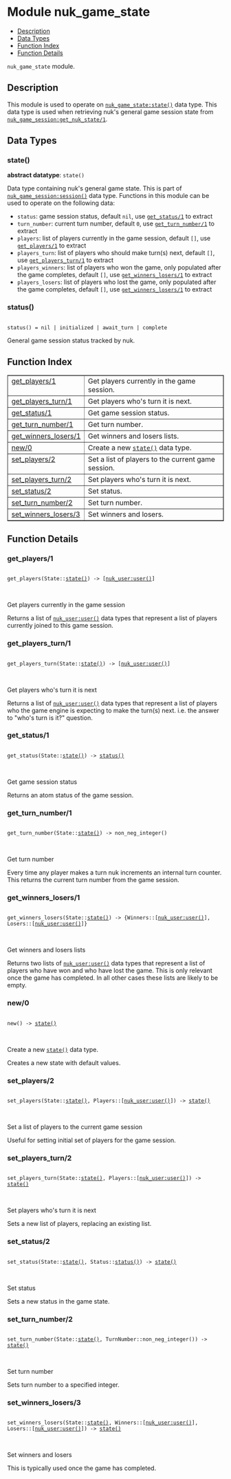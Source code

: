 

# Module nuk_game_state #
* [Description](#description)
* [Data Types](#types)
* [Function Index](#index)
* [Function Details](#functions)

`nuk_game_state` module.

<a name="description"></a>

## Description ##
This module is used to operate on [`nuk_game_state:state()`](nuk_game_state.md#type-state) data type.
This data type is used when retrieving nuk's general game session state from
[`nuk_game_session:get_nuk_state/1`](nuk_game_session.md#get_nuk_state-1).
<a name="types"></a>

## Data Types ##




### <a name="type-state">state()</a> ###


__abstract datatype__: `state()`

 Data type containing nuk's general game state. This is part of
[`nuk_game_session:session()`](nuk_game_session.md#type-session) data type. Functions in this module can
be used to operate on the following data:
- `status`: game session status, default `nil`, use [`get_status/1`](#get_status-1) to
extract
- `turn_number`: current turn number, default `0`, use
[`get_turn_number/1`](#get_turn_number-1) to extract
- `players`: list of players currently in the game session, default `[]`,
use [`get_players/1`](#get_players-1) to extract
- `players_turn`: list of players who should make turn(s) next,
default `[]`, use [`get_players_turn/1`](#get_players_turn-1) to extract
- `players_winners`: list of players who won the game, only populated
after the game completes, default `[]`, use [`get_winners_losers/1`](#get_winners_losers-1)
to extract
- `players_losers`: list of players who lost the game, only populated
after the game completes, default `[]`, use [`get_winners_losers/1`](#get_winners_losers-1)
to extract



### <a name="type-status">status()</a> ###


<pre><code>
status() = nil | initialized | await_turn | complete
</code></pre>

 General game session status tracked by nuk.

<a name="index"></a>

## Function Index ##


<table width="100%" border="1" cellspacing="0" cellpadding="2" summary="function index"><tr><td valign="top"><a href="#get_players-1">get_players/1</a></td><td>Get players currently in the game session.</td></tr><tr><td valign="top"><a href="#get_players_turn-1">get_players_turn/1</a></td><td>Get players who's turn it is next.</td></tr><tr><td valign="top"><a href="#get_status-1">get_status/1</a></td><td>Get game session status.</td></tr><tr><td valign="top"><a href="#get_turn_number-1">get_turn_number/1</a></td><td>Get turn number.</td></tr><tr><td valign="top"><a href="#get_winners_losers-1">get_winners_losers/1</a></td><td>Get winners and losers lists.</td></tr><tr><td valign="top"><a href="#new-0">new/0</a></td><td>Create a new <a href="#type-state"><code>state()</code></a> data type.</td></tr><tr><td valign="top"><a href="#set_players-2">set_players/2</a></td><td>Set a list of players to the current game session.</td></tr><tr><td valign="top"><a href="#set_players_turn-2">set_players_turn/2</a></td><td>Set players who's turn it is next.</td></tr><tr><td valign="top"><a href="#set_status-2">set_status/2</a></td><td>Set status.</td></tr><tr><td valign="top"><a href="#set_turn_number-2">set_turn_number/2</a></td><td>Set turn number.</td></tr><tr><td valign="top"><a href="#set_winners_losers-3">set_winners_losers/3</a></td><td>Set winners and losers.</td></tr></table>


<a name="functions"></a>

## Function Details ##

<a name="get_players-1"></a>

### get_players/1 ###

<pre><code>
get_players(State::<a href="#type-state">state()</a>) -&gt; [<a href="nuk_user.md#type-user">nuk_user:user()</a>]
</code></pre>
<br />

Get players currently in the game session

Returns a list of [`nuk_user:user()`](nuk_user.md#type-user) data types that represent a list
of players currently joined to this game session.

<a name="get_players_turn-1"></a>

### get_players_turn/1 ###

<pre><code>
get_players_turn(State::<a href="#type-state">state()</a>) -&gt; [<a href="nuk_user.md#type-user">nuk_user:user()</a>]
</code></pre>
<br />

Get players who's turn it is next

Returns a list of [`nuk_user:user()`](nuk_user.md#type-user) data types that represent a list
of players who the game engine is expecting to make the turn(s) next. i.e.
the answer to "who's turn is it?" question.

<a name="get_status-1"></a>

### get_status/1 ###

<pre><code>
get_status(State::<a href="#type-state">state()</a>) -&gt; <a href="#type-status">status()</a>
</code></pre>
<br />

Get game session status

Returns an atom status of the game session.

<a name="get_turn_number-1"></a>

### get_turn_number/1 ###

<pre><code>
get_turn_number(State::<a href="#type-state">state()</a>) -&gt; non_neg_integer()
</code></pre>
<br />

Get turn number

Every time any player makes a turn nuk increments an internal turn counter.
This returns the current turn number from the game session.

<a name="get_winners_losers-1"></a>

### get_winners_losers/1 ###

<pre><code>
get_winners_losers(State::<a href="#type-state">state()</a>) -&gt; {Winners::[<a href="nuk_user.md#type-user">nuk_user:user()</a>], Losers::[<a href="nuk_user.md#type-user">nuk_user:user()</a>]}
</code></pre>
<br />

Get winners and losers lists

Returns two lists of [`nuk_user:user()`](nuk_user.md#type-user) data types that represent a
list of players who have won and who have lost the game. This is only
relevant once the game has completed. In all other cases these lists are
likely to be empty.

<a name="new-0"></a>

### new/0 ###

<pre><code>
new() -&gt; <a href="#type-state">state()</a>
</code></pre>
<br />

Create a new [`state()`](#type-state) data type.

Creates a new state with default values.

<a name="set_players-2"></a>

### set_players/2 ###

<pre><code>
set_players(State::<a href="#type-state">state()</a>, Players::[<a href="nuk_user.md#type-user">nuk_user:user()</a>]) -&gt; <a href="#type-state">state()</a>
</code></pre>
<br />

Set a list of players to the current game session

Useful for setting initial set of players for the game session.

<a name="set_players_turn-2"></a>

### set_players_turn/2 ###

<pre><code>
set_players_turn(State::<a href="#type-state">state()</a>, Players::[<a href="nuk_user.md#type-user">nuk_user:user()</a>]) -&gt; <a href="#type-state">state()</a>
</code></pre>
<br />

Set players who's turn it is next

Sets a new list of players, replacing an existing list.

<a name="set_status-2"></a>

### set_status/2 ###

<pre><code>
set_status(State::<a href="#type-state">state()</a>, Status::<a href="#type-status">status()</a>) -&gt; <a href="#type-state">state()</a>
</code></pre>
<br />

Set status

Sets a new status in the game state.

<a name="set_turn_number-2"></a>

### set_turn_number/2 ###

<pre><code>
set_turn_number(State::<a href="#type-state">state()</a>, TurnNumber::non_neg_integer()) -&gt; <a href="#type-state">state()</a>
</code></pre>
<br />

Set turn number

Sets turn number to a specified integer.

<a name="set_winners_losers-3"></a>

### set_winners_losers/3 ###

<pre><code>
set_winners_losers(State::<a href="#type-state">state()</a>, Winners::[<a href="nuk_user.md#type-user">nuk_user:user()</a>], Losers::[<a href="nuk_user.md#type-user">nuk_user:user()</a>]) -&gt; <a href="#type-state">state()</a>
</code></pre>
<br />

Set winners and losers

This is typically used once the game has completed.

